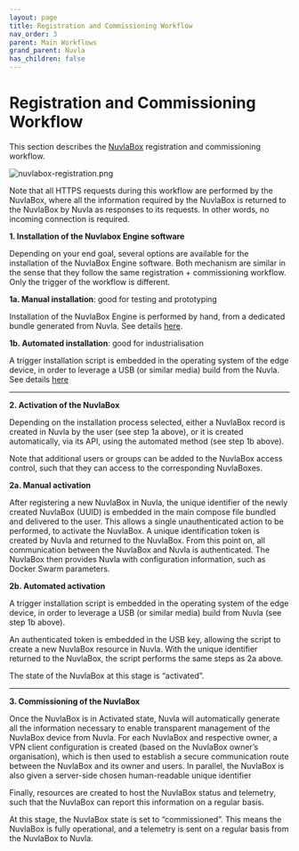 ```yaml
---
layout: page
title: Registration and Commissioning Workflow
nav_order: 3
parent: Main Workflows
grand_parent: Nuvla
has_children: false
---
```


# Registration and Commissioning Workflow

This section describes the [NuvlaBox](/nuvlabox/nuvlabox.html) registration and commissioning workflow.

![nuvlabox-registration.png](/assets/img/nuvlabox-registration.png)

Note that all HTTPS requests during this workflow are performed by the NuvlaBox, where all the information required by the NuvlaBox is returned to the NuvlaBox by Nuvla as responses to its requests. In other words, no incoming connection is required.

**1. Installation of the Nuvlabox Engine software** 

Depending on your end goal, several options are available for the installation of the NuvlaBox Engine software. Both mechanism are similar in the sense that they follow the same registration + commissioning workflow. Only the trigger of the workflow is different.

**1a. Manual installation**: good for testing and prototyping

Installation of the NuvlaBox Engine is performed by hand, from a dedicated bundle generated from Nuvla. See details [here](/nuvlabox/nuvlabox-engine/quickstart.html).

**1b. Automated installation**: good for industrialisation 

A trigger installation script is embedded in the operating system of the edge device, in order to leverage a USB (or similar media) build from the Nuvla. See details [here](/nuvlabox/nuvlabox-engine/usb-installation.html)

---

**2. Activation of the NuvlaBox**

Depending on the installation process selected, either a NuvlaBox record is created in Nuvla by the user (see step 1a above), or it is created automatically, via its API, using the automated method (see step 1b above).

Note that additional users or groups can be added to the NuvlaBox access control, such that they can access to the corresponding NuvlaBoxes.

**2a. Manual activation**

After registering a new NuvlaBox in Nuvla, the unique identifier of the newly created NuvlaBox (UUID) is embedded in the main compose file bundled and delivered to the user. This allows a single unauthenticated action to be performed, to activate the NuvlaBox. A unique identification token is created by Nuvla and returned to the NuvlaBox. From this point on, all communication between the NuvlaBox and Nuvla is authenticated. The NuvlaBox then provides Nuvla with configuration information, such as Docker Swarm parameters.

**2b. Automated activation**

A trigger installation script is embedded in the operating system of the edge device, in order to leverage a USB (or similar media) build from Nuvla (see step 1b above).

An authenticated token is embedded in the USB key, allowing the script to create a new NuvlaBox resource in Nuvla.  With the unique identifier returned to the NuvlaBox, the script performs the same steps as 2a above.

The state of the NuvlaBox at this stage is “activated”.

---

**3. Commissioning of the NuvlaBox**

Once the NuvlaBox is in Activated state, Nuvla will automatically generate all the information necessary to enable transparent management of the NuvlaBox device from Nuvla. For each NuvlaBox and respective owner, a VPN client configuration is created (based on the NuvlaBox owner’s organisation), which is then used to establish a secure communication route between the NuvlaBox and its owner and users. In parallel, the NuvlaBox is also given a server-side chosen human-readable unique identifier

Finally, resources are created to host the NuvlaBox status and telemetry, such that the NuvlaBox can report this information on a regular basis.

At this stage, the NuvlaBox state is set to “commissioned”.  This means the NuvlaBox is fully operational, and a telemetry is sent on a regular basis from the NuvlaBox to Nuvla.
